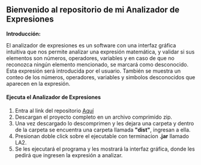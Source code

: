 
## Bienvenido al repositorio de mi Analizador de Expresiones 

**Introducción:**

El analizador de expresiones es un software con una interfaz gráfica intuitiva que nos permite analizar una expresión matemática, y validar si sus elementos son números, operadores, variables y en caso de que no reconozca ningún elemento mencionado, se marcará como desconocido. Esta expresión será introducida por el usuario.
También se muestra un conteo de los números, operadores, variables y simbolos desconocidos que aparecen en la expresión.

#### Ejecuta el Analizador de Expresiones

1. Entra al link del repositorio [Aquí](https://github.com/ArmandoArias13/AnalizadorDeExpresiones "Aquí")
2. Descargan el proyecto completo en un archivo comprimido zip.
3. Una vez descargado lo descomprimen y les dejara una carpeta y dentro de la carpeta se encuentra una carpeta llamada **"dist"**, ingresan a ella. 
4. Presionan doble click sobre el ejecutable con terminacion **.jar** llamado LA2.
5. Se les ejecutará el programa y les mostrará la interfaz gráfica, donde les pedirá que ingresen la expresión a analizar.